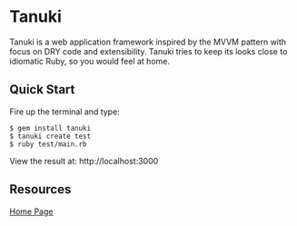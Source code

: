 # Tanuki

Tanuki is a web application framework inspired by the MVVM pattern with focus
on DRY code and extensibility. Tanuki tries to keep its looks close to
idiomatic Ruby, so you would feel at home.

## Quick Start

Fire up the terminal and type:

    $ gem install tanuki
    $ tanuki create test
    $ ruby test/main.rb

View the result at: http://localhost:3000

## Resources

[Home Page](http://bitbucket.org/dimituri/tanuki)